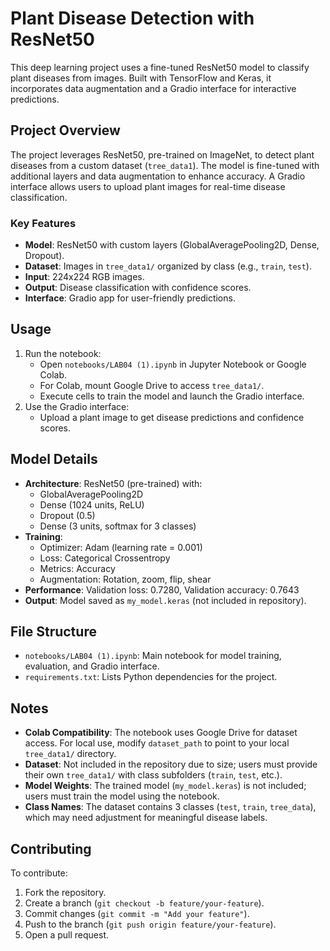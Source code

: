 # Plant Disease Detection with ResNet50

This deep learning project uses a fine-tuned ResNet50 model to classify plant diseases from images. Built with TensorFlow and Keras, it incorporates data augmentation and a Gradio interface for interactive predictions.

## Project Overview
The project leverages ResNet50, pre-trained on ImageNet, to detect plant diseases from a custom dataset (`tree_data1`). The model is fine-tuned with additional layers and data augmentation to enhance accuracy. A Gradio interface allows users to upload plant images for real-time disease classification.

### Key Features
- **Model**: ResNet50 with custom layers (GlobalAveragePooling2D, Dense, Dropout).
- **Dataset**: Images in `tree_data1/` organized by class (e.g., `train`, `test`).
- **Input**: 224x224 RGB images.
- **Output**: Disease classification with confidence scores.
- **Interface**: Gradio app for user-friendly predictions.

## Usage
1. Run the notebook:
   - Open `notebooks/LAB04 (1).ipynb` in Jupyter Notebook or Google Colab.
   - For Colab, mount Google Drive to access `tree_data1/`.
   - Execute cells to train the model and launch the Gradio interface.
2. Use the Gradio interface:
   - Upload a plant image to get disease predictions and confidence scores.

## Model Details
- **Architecture**: ResNet50 (pre-trained) with:
  - GlobalAveragePooling2D
  - Dense (1024 units, ReLU)
  - Dropout (0.5)
  - Dense (3 units, softmax for 3 classes)
- **Training**:
  - Optimizer: Adam (learning rate = 0.001)
  - Loss: Categorical Crossentropy
  - Metrics: Accuracy
  - Augmentation: Rotation, zoom, flip, shear
- **Performance**: Validation loss: 0.7280, Validation accuracy: 0.7643
- **Output**: Model saved as `my_model.keras` (not included in repository).

## File Structure
- `notebooks/LAB04 (1).ipynb`: Main notebook for model training, evaluation, and Gradio interface.
- `requirements.txt`: Lists Python dependencies for the project.

## Notes
- **Colab Compatibility**: The notebook uses Google Drive for dataset access. For local use, modify `dataset_path` to point to your local `tree_data1/` directory.
- **Dataset**: Not included in the repository due to size; users must provide their own `tree_data1/` with class subfolders (`train`, `test`, etc.).
- **Model Weights**: The trained model (`my_model.keras`) is not included; users must train the model using the notebook.
- **Class Names**: The dataset contains 3 classes (`test`, `train`, `tree_data`), which may need adjustment for meaningful disease labels.

## Contributing
To contribute:
1. Fork the repository.
2. Create a branch (`git checkout -b feature/your-feature`).
3. Commit changes (`git commit -m "Add your feature"`).
4. Push to the branch (`git push origin feature/your-feature`).
5. Open a pull request.